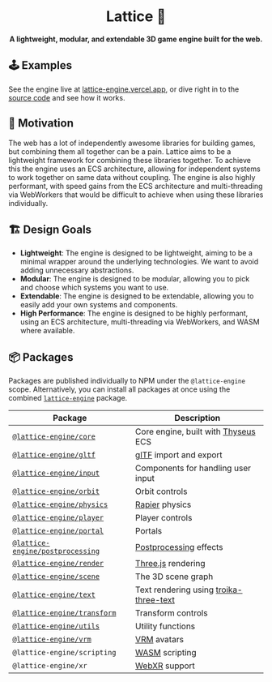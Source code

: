 <div align="center">
  <h1>Lattice 💎</h1>
  <strong>A lightweight, modular, and extendable 3D game engine built for the web.</strong>
</div>

## 🕹️ Examples

See the engine live at [lattice-engine.vercel.app](https://lattice-engine.vercel.app/), or dive right in to the [source code](./examples/src/demos/) and see how it works.

## 🤔 Motivation

The web has a lot of independently awesome libraries for building games, but combining them all together can be a pain. Lattice aims to be a lightweight framework for combining these libraries together. To achieve this the engine uses an ECS architecture, allowing for independent systems to work together on same data without coupling. The engine is also highly performant, with speed gains from the ECS architecture and multi-threading via WebWorkers that would be difficult to achieve when using these libraries individually.

## 🏗️ Design Goals

- **Lightweight**: The engine is designed to be lightweight, aiming to be a minimal wrapper around the underlying technologies. We want to avoid adding unnecessary abstractions.
- **Modular**: The engine is designed to be modular, allowing you to pick and choose which systems you want to use.
- **Extendable**: The engine is designed to be extendable, allowing you to easily add your own systems and components.
- **High Performance**: The engine is designed to be highly performant, using an ECS architecture, multi-threading via WebWorkers, and WASM where available.

## 📦 Packages

Packages are published individually to NPM under the `@lattice-engine` scope. Alternatively, you can install all packages at once using the combined [`lattice-engine`](./packages/lattice-engine) package.

| Package                                                       | Description                                                                                                          |
| ------------------------------------------------------------- | -------------------------------------------------------------------------------------------------------------------- |
| [`@lattice-engine/core`](./packages/core)                     | Core engine, built with [Thyseus](https://github.com/JaimeGensler/thyseus) ECS                                       |
| [`@lattice-engine/gltf`](./packages/gltf)                     | [glTF](https://github.com/KhronosGroup/glTF) import and export                                                       |
| [`@lattice-engine/input`](./packages/input)                   | Components for handling user input                                                                                   |
| [`@lattice-engine/orbit`](./packages/orbit)                   | Orbit controls                                                                                                       |
| [`@lattice-engine/physics`](./packages/physics)               | [Rapier](https://rapier.rs) physics                                                                                  |
| [`@lattice-engine/player`](./packages/player)                 | Player controls                                                                                                      |
| [`@lattice-engine/portal`](./packages/portal)                 | Portals                                                                                                              |
| [`@lattice-engine/postprocessing`](./packages/postprocessing) | [Postprocessing](https://github.com/pmndrs/postprocessing) effects                                                   |
| [`@lattice-engine/render`](./packages/render)                 | [Three.js](https://threejs.org) rendering                                                                            |
| [`@lattice-engine/scene`](./packages/scene)                   | The 3D scene graph                                                                                                   |
| [`@lattice-engine/text`](./packages/text)                     | Text rendering using [troika-three-text](https://github.com/protectwise/troika/tree/main/packages/troika-three-text) |
| [`@lattice-engine/transform`](./packages/transform)           | Transform controls                                                                                                   |
| [`@lattice-engine/utils`](./packages/utils)                   | Utility functions                                                                                                    |
| [`@lattice-engine/vrm`](./packages/vrm)                       | [VRM](https://vrm.dev/en) avatars                                                                                    |
| `@lattice-engine/scripting`                                   | [WASM](https://webassembly.org) scripting                                                                            |
| `@lattice-engine/xr`                                          | [WebXR](https://developer.mozilla.org/en-US/docs/Web/API/WebXR_Device_API) support                                   |
